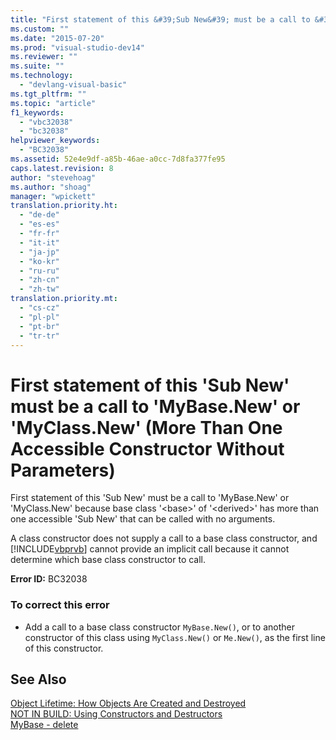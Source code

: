 ```yaml
---
title: "First statement of this &#39;Sub New&#39; must be a call to &#39;MyBase.New&#39; or &#39;MyClass.New&#39; (More Than One Accessible Constructor Without Parameters)"
ms.custom: ""
ms.date: "2015-07-20"
ms.prod: "visual-studio-dev14"
ms.reviewer: ""
ms.suite: ""
ms.technology: 
  - "devlang-visual-basic"
ms.tgt_pltfrm: ""
ms.topic: "article"
f1_keywords: 
  - "vbc32038"
  - "bc32038"
helpviewer_keywords: 
  - "BC32038"
ms.assetid: 52e4e9df-a85b-46ae-a0cc-7d8fa377fe95
caps.latest.revision: 8
author: "stevehoag"
ms.author: "shoag"
manager: "wpickett"
translation.priority.ht: 
  - "de-de"
  - "es-es"
  - "fr-fr"
  - "it-it"
  - "ja-jp"
  - "ko-kr"
  - "ru-ru"
  - "zh-cn"
  - "zh-tw"
translation.priority.mt: 
  - "cs-cz"
  - "pl-pl"
  - "pt-br"
  - "tr-tr"
---
```

# First statement of this &#39;Sub New&#39; must be a call to &#39;MyBase.New&#39; or &#39;MyClass.New&#39; (More Than One Accessible Constructor Without Parameters)
First statement of this 'Sub New' must be a call to 'MyBase.New' or 'MyClass.New' because base class '\<base>' of '\<derived>' has more than one accessible 'Sub New' that can be called with no arguments.  
  
 A class constructor does not supply a call to a base class constructor, and [!INCLUDE[vbprvb](../../csharp\programming-guide\concepts\linq/includes/vbprvb_md.md)] cannot provide an implicit call because it cannot determine which base class constructor to call.  
  
 **Error ID:** BC32038  
  
### To correct this error  
  
-   Add a call to a base class constructor `MyBase.New()`, or to another constructor of this class using `MyClass.New()` or `Me.New()`, as the first line of this constructor.  
  
## See Also  
 [Object Lifetime: How Objects Are Created and Destroyed](../../visual-basic\programming-guide\language-features\objects-and-classes/object-lifetime-how-objects-are-created-and-destroyed.md)   
 [NOT IN BUILD: Using Constructors and Destructors](http://msdn.microsoft.com/en-us/548eebe1-86c4-4377-b2f5-447cb8be3d90)   
 [MyBase - delete](http://msdn.microsoft.com/en-us/52491d06-6451-4f6f-9aa6-8fab59bbc2b9)